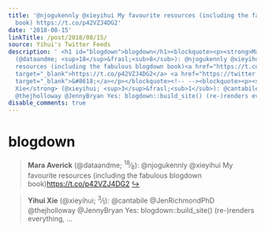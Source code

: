 ```yaml
---
title: '@njogukennly @xieyihui My favourite resources (including the fabulous blogdown
  book) https://t.co/p42VZJ4DG2'
date: '2018-08-15'
linkTitle: /post/2018/08/15/
source: Yihui's Twitter Feeds
description: ' <h1 id="blogdown">blogdown</h1><blockquote><p><strong>Mara Averick</strong>
  (@dataandme; <sup>18</sup>&frasl;<sub>8</sub>): @njogukennly @xieyihui My favourite
  resources (including the fabulous blogdown book)<a href="https://t.co/p42VZJ4DG2"
  target="_blank">https://t.co/p42VZJ4DG2</a> <a href="https://twitter.com/xieyihui/status/1029330752750723072"
  target="_blank">&#8618;</a></p></blockquote><!-- --><blockquote><p><strong>Yihui
  Xie</strong> (@xieyihui; <sup>3</sup>&frasl;<sub>1</sub>): @cantabile @JenRichmondPhD
  @thejholloway @JennyBryan Yes: blogdown::build_site() (re-)renders everything, ...'
disable_comments: true
---
```

 <h1 id="blogdown">blogdown</h1><blockquote><p><strong>Mara Averick</strong> (@dataandme; <sup>18</sup>&frasl;<sub>8</sub>): @njogukennly @xieyihui My favourite resources (including the fabulous blogdown book)<a href="https://t.co/p42VZJ4DG2" target="_blank">https://t.co/p42VZJ4DG2</a> <a href="https://twitter.com/xieyihui/status/1029330752750723072" target="_blank">&#8618;</a></p></blockquote><!-- --><blockquote><p><strong>Yihui Xie</strong> (@xieyihui; <sup>3</sup>&frasl;<sub>1</sub>): @cantabile @JenRichmondPhD @thejholloway @JennyBryan Yes: blogdown::build_site() (re-)renders everything, ...